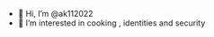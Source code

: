 - 👋 Hi, I’m @ak112022
- 👀 I’m interested in cooking , identities and security

<!---
ak112022/ak112022 is a ✨ special ✨ repository because its `README.md` (this file) appears on your GitHub profile.
You can click the Preview link to take a look at your changes.
--->
